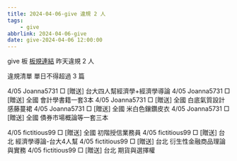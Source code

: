 ```yaml
---
title: 2024-04-06-give 違規 2 人
tags:
    - give
abbrlink: 2024-04-06-give
date: give-2024-04-06 12:00:00
---
```

give 板 [板規連結](https://www.ptt.cc/bbs/give/M.1612495900.A.C32.html)
昨天違規 2 人
<!-- more -->

違規清單
單日不得超過 3 篇

4/05 Joanna5731 □ [贈送] 台大四人幫經濟學+經濟學導論
4/05 Joanna5731 □ [贈送] 全國 會計學書籍一套3本
4/05 Joanna5731 □ [贈送] 全國 白底氣質設計感藤蔓裙
4/05 Joanna5731 □ [贈送] 全國 米白色鑲鑽皮衣
4/05 Joanna5731 □ [贈送] 全國 債券市場概論等一套三本

4/05 fictitious99 □ [贈送] 全國 初階授信業務員
4/05 fictitious99 □ [贈送] 台北 經濟學導論-台大4人幫
4/05 fictitious99 □ [贈送] 台北 衍生性金融商品理論與實務
4/05 fictitious99 □ [贈送] 台北 期貨與選擇權